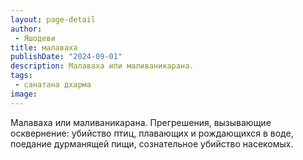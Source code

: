 ```yaml
---
layout: page-detail
author:
 - Яшодеви
title: малаваха
publishDate: "2024-09-01"
description: Малаваха или маливаникарана.
tags:
 - санатана дхарма
image: 
---
```


Малаваха или&nbsp;маливаникарана.
Прегрешения, вызывающие осквернение: убийство птиц, плавающих и рождающихся в воде, поедание дурманящей пищи, сознательное убийство насекомых.


